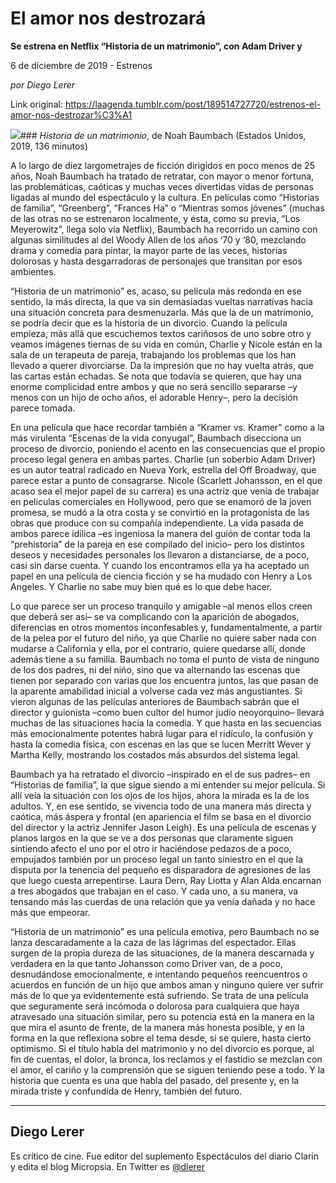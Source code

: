 # El amor nos destrozará

**Se estrena en Netflix “Historia de un matrimonio”, con Adam Driver y**

6 de diciembre de 2019 - Estrenos

_por Diego Lerer_

Link original: https://laagenda.tumblr.com/post/189514727720/estrenos-el-amor-nos-destrozar%C3%A1

![](https://64.media.tumblr.com/1dff29bfa2679f8f199abaaaf6bab88d/64e211c54caf5067-68/s500x750/2448768eb88738445c9fcac4c012d8758a1bcb0c.jpg)### *Historia de un matrimonio*, de Noah Baumbach (Estados Unidos, 2019, 136 minutos)

  



A lo largo de diez largometrajes de ficción dirigidos en poco menos de 25 años, Noah Baumbach ha tratado de retratar, con mayor o menor fortuna, las problemáticas, caóticas y muchas veces divertidas vidas de personas ligadas al mundo del espectáculo y la cultura. En películas como “Historias de familia”, “Greenberg”, “Frances Ha” o “Mientras somos jóvenes” (muchas de las otras no se estrenaron localmente, y ésta, como su previa, “Los Meyerowitz”, llega solo vía Netflix), Baumbach ha recorrido un camino con algunas similitudes al del Woody Allen de los años ‘70 y ‘80, mezclando drama y comedia para pintar, la mayor parte de las veces, historias dolorosas y hasta desgarradoras de personajes que transitan por esos ambientes.

“Historia de un matrimonio” es, acaso, su película más redonda en ese sentido, la más directa, la que va sin demasiadas vueltas narrativas hacia una situación concreta para desmenuzarla. Más que la de un matrimonio, se podría decir que es la historia de un divorcio. Cuando la película empieza, más allá que escuchemos textos cariñosos de uno sobre otro y veamos imágenes tiernas de su vida en común, Charlie y Nicole están en la sala de un terapeuta de pareja, trabajando los problemas que los han llevado a querer divorciarse. Da la impresión que no hay vuelta atrás, que las cartas están echadas. Se nota que todavía se quieren, que hay una enorme complicidad entre ambos y que no será sencillo separarse –y menos con un hijo de ocho años, el adorable Henry–, pero la decisión parece tomada. 

En una película que hace recordar también a “Kramer vs. Kramer” como a la más virulenta “Escenas de la vida conyugal”, Baumbach disecciona un proceso de divorcio, poniendo el acento en las consecuencias que el propio proceso legal genera en ambas partes. Charlie (un soberbio Adam Driver) es un autor teatral radicado en Nueva York, estrella del Off Broadway, que parece estar a punto de consagrarse. Nicole (Scarlett Johansson, en el que acaso sea el mejor papel de su carrera) es una actriz que venía de trabajar en películas comerciales en Hollywood, pero que se enamoró de la joven promesa, se mudó a la otra costa y se convirtió en la protagonista de las obras que produce con su compañía independiente. La vida pasada de ambos parece idílica –es ingeniosa la manera del guión de contar toda la “prehistoria” de la pareja en ese compilado del inicio– pero los distintos deseos y necesidades personales los llevaron a distanciarse, de a poco, casi sin darse cuenta. Y cuando los encontramos ella ya ha aceptado un papel en una película de ciencia ficción y se ha mudado con Henry a Los Angeles. Y Charlie no sabe muy bien qué es lo que debe hacer.

Lo que parece ser un proceso tranquilo y amigable –al menos ellos creen que deberá ser así– se va complicando con la aparición de abogados, diferencias en otros momentos inconfesables y, fundamentalmente, a partir de la pelea por el futuro del niño, ya que Charlie no quiere saber nada con mudarse a California y ella, por el contrario, quiere quedarse allí, donde además tiene a su familia. Baumbach no toma el punto de vista de ninguno de los dos padres, ni del niño, sino que va alternando las escenas que tienen por separado con varias que los encuentra juntos, las que pasan de la aparente amabilidad inicial a volverse cada vez más angustiantes. Si vieron algunas de las películas anteriores de Baumbach sabrán que el director y guionista –como buen cultor del humor judío neoyorquino– llevará muchas de las situaciones hacia la comedia. Y que hasta en las secuencias más emocionalmente potentes habrá lugar para el ridículo, la confusión y hasta la comedia física, con escenas en las que se lucen Merritt Wever y Martha Kelly, mostrando los costados más absurdos del sistema legal.

Baumbach ya ha retratado el divorcio –inspirado en el de sus padres– en “Historias de familia”, la que sigue siendo a mi entender su mejor película. Si allí veía la situación con los ojos de los hijos, ahora la mirada es la de los adultos. Y, en ese sentido, se vivencia todo de una manera más directa y caótica, más áspera y frontal (en apariencia el film se basa en el divorcio del director y la actriz Jennifer Jason Leigh). Es una película de escenas y planos largos en la que se ve a dos personas que claramente siguen sintiendo afecto el uno por el otro ir haciéndose pedazos de a poco, empujados también por un proceso legal un tanto siniestro en el que la disputa por la tenencia del pequeño es disparadora de agresiones de las que luego cuesta arrepentirse. Laura Dern, Ray Liotta y Alan Alda encarnan a tres abogados que trabajan en el caso. Y cada uno, a su manera, va tensando más las cuerdas de una relación que ya venía dañada y no hace más que empeorar.

“Historia de un matrimonio” es una película emotiva, pero Baumbach no se lanza descaradamente a la caza de las lágrimas del espectador. Ellas surgen de la propia dureza de las situaciones, de la manera descarnada y verdadera en la que tanto Johansson como Driver van, de a poco, desnudándose emocionalmente, e intentando pequeños reencuentros o acuerdos en función de un hijo que ambos aman y ninguno quiere ver sufrir más de lo que ya evidentemente está sufriendo. Se trata de una película que seguramente será incómoda o dolorosa para cualquiera que haya atravesado una situación similar, pero su potencia está en la manera en la que mira el asunto de frente, de la manera más honesta posible, y en la forma en la que reflexiona sobre el tema desde, si se quiere, hasta cierto optimismo. Si el título habla del matrimonio y no del divorcio es porque, al fin de cuentas, el dolor, la bronca, los reclamos y el fastidio se mezclan con el amor, el cariño y la comprensión que se siguen teniendo pese a todo. Y la historia que cuenta es una que habla del pasado, del presente y, en la mirada triste y confundida de Henry, también del futuro.



---

Diego Lerer
-----------

 Es crítico de cine. Fue editor del suplemento Espectáculos del diario Clarín y edita el blog Micropsia. En Twitter es [@dlerer](https://twitter.com/dlerer) 

